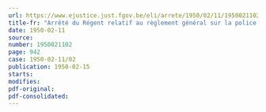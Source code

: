 ```yaml
---
url: https://www.ejustice.just.fgov.be/eli/arrete/1950/02/11/1950021102/justel
title-fr: "Arrêté du Régent relatif au règlement général sur la police du roulage et de la circulation. - Priorité de passage aux bifurcations, jonctions et croisées"
date: 1950-02-11
source:
number: 1950021102
page: 942
case: 1950-02-11/02
publication: 1950-02-15
starts:
modifies:
pdf-original:
pdf-consolidated:
---
```


